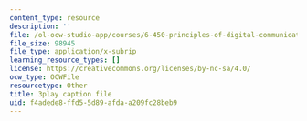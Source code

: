 ```yaml
---
content_type: resource
description: ''
file: /ol-ocw-studio-app/courses/6-450-principles-of-digital-communications-i-fall-2006/f4adede8ffd55d89afdaa209fc28beb9_DnQruAbpusc.vtt
file_size: 98945
file_type: application/x-subrip
learning_resource_types: []
license: https://creativecommons.org/licenses/by-nc-sa/4.0/
ocw_type: OCWFile
resourcetype: Other
title: 3play caption file
uid: f4adede8-ffd5-5d89-afda-a209fc28beb9
---
```

